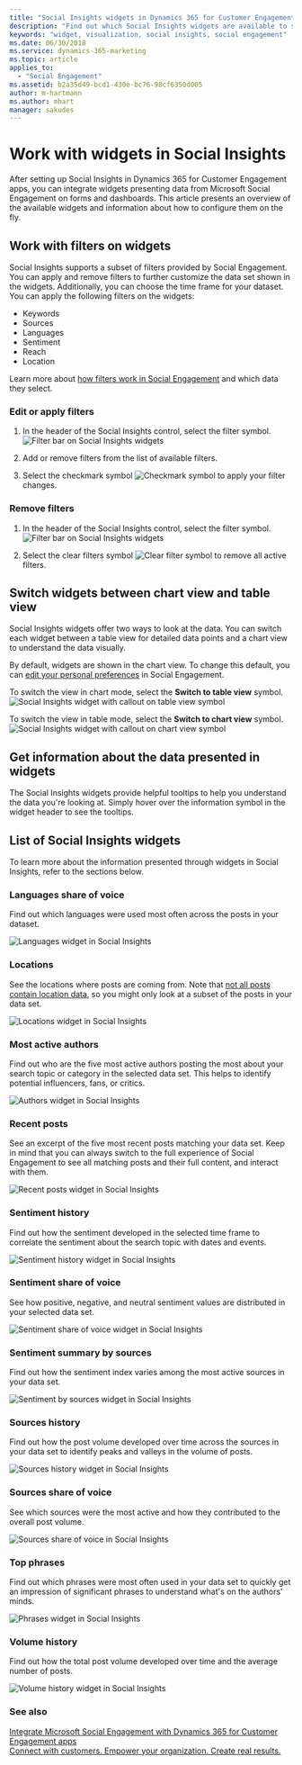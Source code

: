 ```yaml
---
title: "Social Insights widgets in Dynamics 365 for Customer Engagement from Social Engagement | Microsoft Docs"
description: "Find out which Social Insights widgets are available to show on forms in Dynamics 365 for Customer Engagement."
keywords: "widget, visualization, social insights, social engagement"
ms.date: 06/30/2018
ms.service: dynamics-365-marketing
ms.topic: article
applies_to:
  - "Social Engagement"
ms.assetid: b2a35d49-bcd1-430e-bc76-98cf6350d005
author: m-hartmann
ms.author: mhart
manager: sakudes
---
```


# Work with widgets in Social Insights

After setting up Social Insights in Dynamics 365 for Customer Engagement apps, you can integrate widgets presenting data from Microsoft Social Engagement on forms and dashboards. This article presents an overview of the available widgets and information about how to configure them on the fly.

## Work with filters on widgets

Social Insights supports a subset of filters provided by Social Engagement. You can apply and remove filters to further customize the data set shown in the widgets. Additionally, you can choose the time frame for your dataset. You can apply the following filters on the widgets: 
-	Keywords
-	Sources
-	Languages
-	Sentiment
-	Reach
-	Location

Learn more about [how filters work in Social Engagement](use-filters.md) and which data they select.

### Edit or apply filters

1.	In the header of the Social Insights control, select the filter symbol. 
    ![Filter bar on Social Insights widgets](media/filters-header-social-insights.png "The filter bar and symbol")
 
2.	Add or remove filters from the list of available filters.

3.	Select the checkmark symbol ![Checkmark symbol](media/check-icon.png) to apply your filter changes.

### Remove filters

1.	In the header of the Social Insights control, select the filter symbol.
    ![Filter bar on Social Insights widgets](media/filters-header-social-insights.png "The filter bar and symbol")
 
2.	Select the clear filters symbol ![Clear filter symbol](media/clear-filters-icon.png) to remove all active filters.

## Switch widgets between chart view and table view

Social Insights widgets offer two ways to look at the data. You can switch each widget between a table view for detailed data points and a chart view to understand the data visually.   

By default, widgets are shown in the chart view. To change this default, you can [edit your personal preferences](user-preferences.md) in Social Engagement. 

To switch the view in chart mode, select the **Switch to table view** symbol. 
![Social Insights widget with callout on table view symbol](media/table-view-social-insights.png "The Switch to table view symbol") 

To switch the view in table mode, select the **Switch to chart view** symbol.
![Social Insights widget with callout on chart view symbol](media/chart-view-social-insights.png "The Switch to chart view symbol")

## Get information about the data presented in widgets

The Social Insights widgets provide helpful tooltips to help you understand the data you're looking at. Simply hover over the information symbol in the widget header to see the tooltips.

## List of Social Insights widgets

To learn more about the information presented through widgets in Social Insights, refer to the sections below. 

### Languages share of voice

Find out which languages were used most often across the posts in your dataset. 

![Languages widget in Social Insights](media/languages-widget-social-insights.png "Screenshot of languages used most often")

### Locations

See the locations where posts are coming from. Note that [not all posts contain location data](understand-filters.md#location), so you might only look at a subset of the posts in your data set. 

![Locations widget in Social Insights](media/locations-widget-social-insights.png "Screenshot of post locations")

### Most active authors

Find out who are the five most active authors posting the most about your search topic or category in the selected data set. This helps to identify potential influencers, fans, or critics.

![Authors widget in Social Insights](media/authors-widget-social-insights.png "Screenshot of most active authors")

### Recent posts

See an excerpt of the five most recent posts matching your data set. Keep in mind that you can always switch to the full experience of Social Engagement to see all matching posts and their full content, and interact with them.

![Recent posts widget in Social Insights](media/recent-posts-widget-social-insights.png "Screenshot of recent posts")

### Sentiment history

Find out how the sentiment developed in the selected time frame to correlate the sentiment about the search topic with dates and events.

![Sentiment history widget in Social Insights](media/sentiment-history-widget-social-insights.png "Screenshot of sentiment history")

### Sentiment share of voice

See how positive, negative, and neutral sentiment values are distributed in your selected data set. 

![Sentiment share of voice widget in Social Insights](media/sentiment-widget-social-insights.png "Screenshot of sentiment")

### Sentiment summary by sources

Find out how the sentiment index varies among the most active sources in your data set. 

![Sentiment by sources widget in Social Insights](media/sentiment-by-source-widget-social-insights.png "Screenshot of sentiment by sources")

### Sources history

Find out how the post volume developed over time across the sources in your data set to identify peaks and valleys in the volume of posts. 

![Sources history widget in Social Insights](media/sources-history-widget-social-insights.png "Screenshot of sources history")

### Sources share of voice

See which sources were the most active and how they contributed to the overall post volume. 

![Sources share of voice in Social Insights](media/sources-widget-social-insights.png "Screenshot of most active sources")

### Top phrases

Find out which phrases were most often used in your data set to quickly get an impression of significant phrases to understand what's on the authors' minds. 

![Phrases widget in Social Insights](media/phrases-widget-social-insights.png "Screenshot of top phrases")

### Volume history

Find out how the total post volume developed over time and the average number of posts. 

![Volume history widget in Social Insights](media/volume-widget-social-insights.png "Screenshot of volume history")

### See also

[Integrate Microsoft Social Engagement with Dynamics 365 for Customer Engagement apps](integrate-social-engagement-dynamics-365.md)    
[Connect with customers. Empower your organization. Create real results.](overview.md)    
